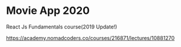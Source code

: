 # Movie App 2020

React Js Fundamentals course(2019 Update!)

https://academy.nomadcoders.co/courses/216871/lectures/10881270